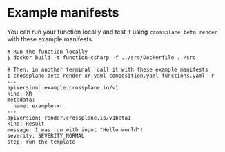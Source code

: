 # Example manifests

You can run your function locally and test it using `crossplane beta render`
with these example manifests.

```shell
# Run the function locally
$ docker build -t function-csharp -f ../src/Dockerfile ../src
```

```shell
# Then, in another terminal, call it with these example manifests
$ crossplane beta render xr.yaml composition.yaml functions.yaml -r
---
apiVersion: example.crossplane.io/v1
kind: XR
metadata:
  name: example-xr
---
apiVersion: render.crossplane.io/v1beta1
kind: Result
message: I was run with input "Hello world"!
severity: SEVERITY_NORMAL
step: run-the-template
```